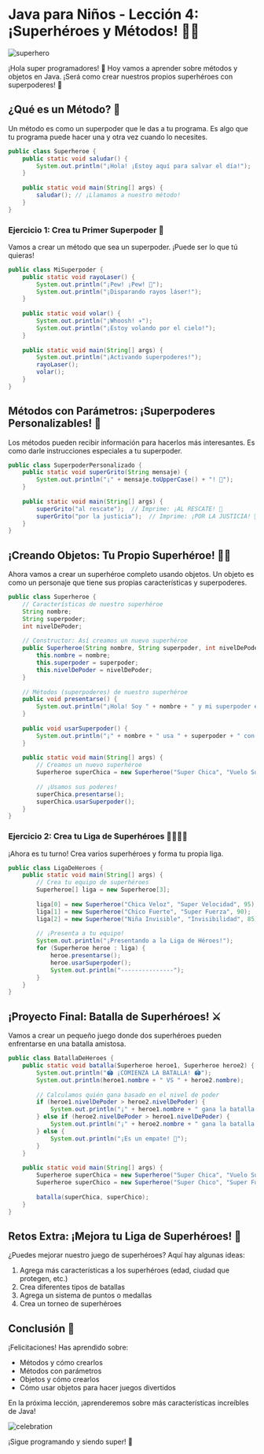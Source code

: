 # Java para Niños - Lección 4: ¡Superhéroes y Métodos! 🦸‍♂️

![superhero](https://res.cloudinary.com/dukgkrpft/image/upload/v1729456321/lessons/java-para-ninos/superhero.jpg)

¡Hola super programadores! 👋 Hoy vamos a aprender sobre métodos y objetos en Java. ¡Será como crear nuestros propios superhéroes con superpoderes! 🌟

## ¿Qué es un Método? 🎯

Un método es como un superpoder que le das a tu programa. Es algo que tu programa puede hacer una y otra vez cuando lo necesites.

```java
public class Superheroe {
    public static void saludar() {
        System.out.println("¡Hola! ¡Estoy aquí para salvar el día!");
    }
    
    public static void main(String[] args) {
        saludar(); // ¡Llamamos a nuestro método!
    }
}
```

### Ejercicio 1: Crea tu Primer Superpoder 💪

Vamos a crear un método que sea un superpoder. ¡Puede ser lo que tú quieras!

```java
public class MiSuperpoder {
    public static void rayoLaser() {
        System.out.println("¡Pew! ¡Pew! 🔫");
        System.out.println("¡Disparando rayos láser!");
    }
    
    public static void volar() {
        System.out.println("¡Whoosh! ✈️");
        System.out.println("¡Estoy volando por el cielo!");
    }
    
    public static void main(String[] args) {
        System.out.println("¡Activando superpoderes!");
        rayoLaser();
        volar();
    }
}
```

## Métodos con Parámetros: ¡Superpoderes Personalizables! 🎨

Los métodos pueden recibir información para hacerlos más interesantes. Es como darle instrucciones especiales a tu superpoder.

```java
public class SuperpoderPersonalizado {
    public static void superGrito(String mensaje) {
        System.out.println("¡" + mensaje.toUpperCase() + "! 📢");
    }
    
    public static void main(String[] args) {
        superGrito("al rescate");  // Imprime: ¡AL RESCATE! 📢
        superGrito("por la justicia");  // Imprime: ¡POR LA JUSTICIA! 📢
    }
}
```

## ¡Creando Objetos: Tu Propio Superhéroe! 🦹‍♀️

Ahora vamos a crear un superhéroe completo usando objetos. Un objeto es como un personaje que tiene sus propias características y superpoderes.

```java
public class Superheroe {
    // Características de nuestro superhéroe
    String nombre;
    String superpoder;
    int nivelDePoder;
    
    // Constructor: Así creamos un nuevo superhéroe
    public Superheroe(String nombre, String superpoder, int nivelDePoder) {
        this.nombre = nombre;
        this.superpoder = superpoder;
        this.nivelDePoder = nivelDePoder;
    }
    
    // Métodos (superpoderes) de nuestro superhéroe
    public void presentarse() {
        System.out.println("¡Hola! Soy " + nombre + " y mi superpoder es " + superpoder);
    }
    
    public void usarSuperpoder() {
        System.out.println("¡" + nombre + " usa " + superpoder + " con nivel " + nivelDePoder + "!");
    }
    
    public static void main(String[] args) {
        // Creamos un nuevo superhéroe
        Superheroe superChica = new Superheroe("Super Chica", "Vuelo Supersónico", 100);
        
        // ¡Usamos sus poderes!
        superChica.presentarse();
        superChica.usarSuperpoder();
    }
}
```

### Ejercicio 2: Crea tu Liga de Superhéroes 🦸‍♂️🦸‍♀️

¡Ahora es tu turno! Crea varios superhéroes y forma tu propia liga.

```java
public class LigaDeHeroes {
    public static void main(String[] args) {
        // Crea tu equipo de superhéroes
        Superheroe[] liga = new Superheroe[3];
        
        liga[0] = new Superheroe("Chica Veloz", "Super Velocidad", 95);
        liga[1] = new Superheroe("Chico Fuerte", "Super Fuerza", 90);
        liga[2] = new Superheroe("Niña Invisible", "Invisibilidad", 85);
        
        // ¡Presenta a tu equipo!
        System.out.println("¡Presentando a la Liga de Héroes!");
        for (Superheroe heroe : liga) {
            heroe.presentarse();
            heroe.usarSuperpoder();
            System.out.println("---------------");
        }
    }
}
```

## ¡Proyecto Final: Batalla de Superhéroes! ⚔️

Vamos a crear un pequeño juego donde dos superhéroes pueden enfrentarse en una batalla amistosa.

```java
public class BatallaDeHeroes {
    public static void batalla(Superheroe heroe1, Superheroe heroe2) {
        System.out.println("🏟️ ¡COMIENZA LA BATALLA! 🏟️");
        System.out.println(heroe1.nombre + " VS " + heroe2.nombre);
        
        // Calculamos quién gana basado en el nivel de poder
        if (heroe1.nivelDePoder > heroe2.nivelDePoder) {
            System.out.println("¡" + heroe1.nombre + " gana la batalla! 🏆");
        } else if (heroe2.nivelDePoder > heroe1.nivelDePoder) {
            System.out.println("¡" + heroe2.nombre + " gana la batalla! 🏆");
        } else {
            System.out.println("¡Es un empate! 🤝");
        }
    }
    
    public static void main(String[] args) {
        Superheroe superChica = new Superheroe("Super Chica", "Vuelo Supersónico", 100);
        Superheroe superChico = new Superheroe("Super Chico", "Super Fuerza", 95);
        
        batalla(superChica, superChico);
    }
}
```

## Retos Extra: ¡Mejora tu Liga de Superhéroes! 🌟

¿Puedes mejorar nuestro juego de superhéroes? Aquí hay algunas ideas:

1. Agrega más características a los superhéroes (edad, ciudad que protegen, etc.)
2. Crea diferentes tipos de batallas
3. Agrega un sistema de puntos o medallas
4. Crea un torneo de superhéroes

## Conclusión 🎉

¡Felicitaciones! Has aprendido sobre:

- Métodos y cómo crearlos
- Métodos con parámetros
- Objetos y cómo crearlos
- Cómo usar objetos para hacer juegos divertidos

En la próxima lección, ¡aprenderemos sobre más características increíbles de Java!

![celebration](https://res.cloudinary.com/dukgkrpft/image/upload/v1729378761/lessons/felicidades-yipi/jczrx7hhw88cvrfnmiae.jpg)

¡Sigue programando y siendo super! 🚀
